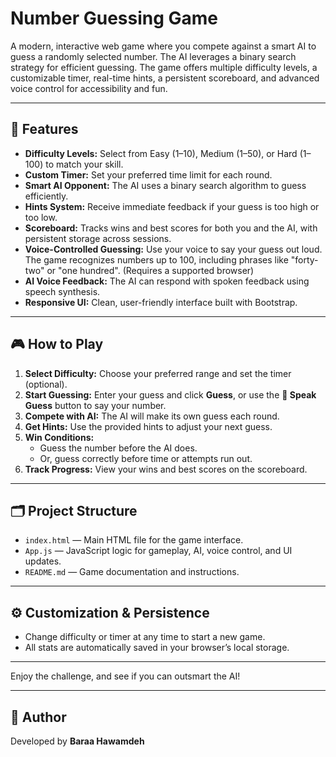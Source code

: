 # Number Guessing Game

A modern, interactive web game where you compete against a smart AI to guess a randomly selected number. The AI leverages a binary search strategy for efficient guessing. The game offers multiple difficulty levels, a customizable timer, real-time hints, a persistent scoreboard, and advanced voice control for accessibility and fun.

---

## 🚀 Features

- **Difficulty Levels:** Select from Easy (1–10), Medium (1–50), or Hard (1–100) to match your skill.
- **Custom Timer:** Set your preferred time limit for each round.
- **Smart AI Opponent:** The AI uses a binary search algorithm to guess efficiently.
- **Hints System:** Receive immediate feedback if your guess is too high or too low.
- **Scoreboard:** Tracks wins and best scores for both you and the AI, with persistent storage across sessions.
- **Voice-Controlled Guessing:** Use your voice to say your guess out loud. The game recognizes numbers up to 100, including phrases like "forty-two" or "one hundred". (Requires a supported browser)
- **AI Voice Feedback:** The AI can respond with spoken feedback using speech synthesis.
- **Responsive UI:** Clean, user-friendly interface built with Bootstrap.

---

## 🎮 How to Play

1. **Select Difficulty:** Choose your preferred range and set the timer (optional).
2. **Start Guessing:** Enter your guess and click **Guess**, or use the **🎤 Speak Guess** button to say your number.
3. **Compete with AI:** The AI will make its own guess each round.
4. **Get Hints:** Use the provided hints to adjust your next guess.
5. **Win Conditions:**
   - Guess the number before the AI does.
   - Or, guess correctly before time or attempts run out.
6. **Track Progress:** View your wins and best scores on the scoreboard.

---

## 🗂️ Project Structure

- `index.html` — Main HTML file for the game interface.
- `App.js` — JavaScript logic for gameplay, AI, voice control, and UI updates.
- `README.md` — Game documentation and instructions.

---

## ⚙️ Customization & Persistence

- Change difficulty or timer at any time to start a new game.
- All stats are automatically saved in your browser’s local storage.

---

Enjoy the challenge, and see if you can outsmart the AI!

---

## 👤 Author

Developed by **Baraa Hawamdeh**
